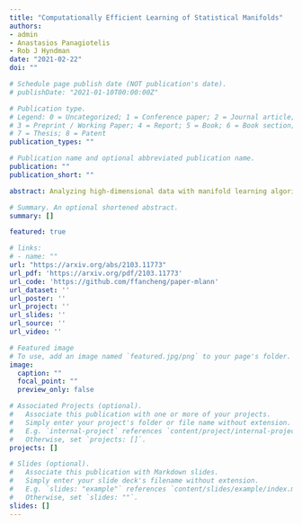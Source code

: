 ```yaml
---
title: "Computationally Efficient Learning of Statistical Manifolds"
authors:
- admin
- Anastasios Panagiotelis
- Rob J Hyndman
date: "2021-02-22"
doi: ""

# Schedule page publish date (NOT publication's date).
# publishDate: "2021-01-10T00:00:00Z"

# Publication type.
# Legend: 0 = Uncategorized; 1 = Conference paper; 2 = Journal article;
# 3 = Preprint / Working Paper; 4 = Report; 5 = Book; 6 = Book section;
# 7 = Thesis; 8 = Patent
publication_types: ""

# Publication name and optional abbreviated publication name.
publication: ""
publication_short: ""

abstract: Analyzing high-dimensional data with manifold learning algorithms often requires searching for the nearest neighbors of all observations. This presents a computational bottleneck in statistical manifold learning when observations of probability distributions rather than vector-valued variables are available or when data size is large. We resolve this problem by proposing a new method for approximation in statistical manifold learning. The novelty of our approximation is the strongly consistent distance estimators based on independent and identically distributed samples from probability distributions. By exploiting the connection between Hellinger/total variation distance for discrete distributions and the L2/L1 norm, we demonstrate that the proposed distance estimators, combined with approximate nearest neighbor searching, could largely improve the computational efficiency with little to no loss in the accuracy of manifold embedding. The result is robust to different manifold learning algorithms and different approximate nearest neighbor algorithms. The proposed method is applied to learning statistical manifolds of electricity usage. This application demonstrates how underlying structures in high dimensional data, including anomalies, can be visualized and identified, in a way that is scalable to large datasets.

# Summary. An optional shortened abstract.
summary: []

featured: true

# links:
# - name: ""
url: "https://arxiv.org/abs/2103.11773"
url_pdf: 'https://arxiv.org/pdf/2103.11773'
url_code: 'https://github.com/ffancheng/paper-mlann'
url_dataset: ''
url_poster: ''
url_project: ''
url_slides: ''
url_source: ''
url_video: ''

# Featured image
# To use, add an image named `featured.jpg/png` to your page's folder.
image:
  caption: ""
  focal_point: ""
  preview_only: false

# Associated Projects (optional).
#   Associate this publication with one or more of your projects.
#   Simply enter your project's folder or file name without extension.
#   E.g. `internal-project` references `content/project/internal-project/index.md`.
#   Otherwise, set `projects: []`.
projects: []

# Slides (optional).
#   Associate this publication with Markdown slides.
#   Simply enter your slide deck's filename without extension.
#   E.g. `slides: "example"` references `content/slides/example/index.md`.
#   Otherwise, set `slides: ""`.
slides: []
---
```

